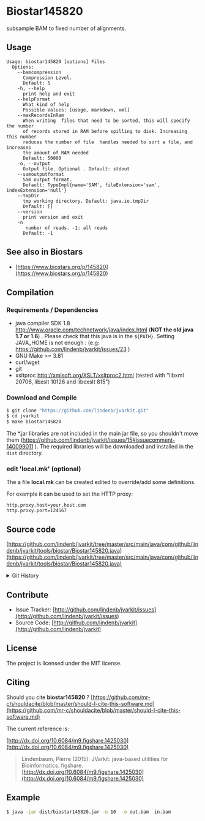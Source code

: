 # Biostar145820

subsample BAM to fixed number of alignments.


## Usage

```
Usage: biostar145820 [options] Files
  Options:
    --bamcompression
      Compression Level.
      Default: 5
    -h, --help
      print help and exit
    --helpFormat
      What kind of help
      Possible Values: [usage, markdown, xml]
    --maxRecordsInRam
      When writing  files that need to be sorted, this will specify the number 
      of records stored in RAM before spilling to disk. Increasing this number 
      reduces the number of file  handles needed to sort a file, and increases 
      the amount of RAM needed
      Default: 50000
    -o, --output
      Output file. Optional . Default: stdout
    --samoutputformat
      Sam output format.
      Default: TypeImpl{name='SAM', fileExtension='sam', indexExtension='null'}
    --tmpDir
      tmp working directory. Default: java.io.tmpDir
      Default: []
    --version
      print version and exit
    -n
       number of reads. -1: all reads
      Default: -1

```


## See also in Biostars

 * [https://www.biostars.org/p/145820](https://www.biostars.org/p/145820)


## Compilation

### Requirements / Dependencies

* java compiler SDK 1.8 http://www.oracle.com/technetwork/java/index.html (**NOT the old java 1.7 or 1.6**) . Please check that this java is in the `${PATH}`. Setting JAVA_HOME is not enough : (e.g: https://github.com/lindenb/jvarkit/issues/23 )
* GNU Make >= 3.81
* curl/wget
* git
* xsltproc http://xmlsoft.org/XSLT/xsltproc2.html (tested with "libxml 20706, libxslt 10126 and libexslt 815")


### Download and Compile

```bash
$ git clone "https://github.com/lindenb/jvarkit.git"
$ cd jvarkit
$ make biostar145820
```

The *.jar libraries are not included in the main jar file, so you shouldn't move them (https://github.com/lindenb/jvarkit/issues/15#issuecomment-140099011 ).
The required libraries will be downloaded and installed in the `dist` directory.

### edit 'local.mk' (optional)

The a file **local.mk** can be created edited to override/add some definitions.

For example it can be used to set the HTTP proxy:

```
http.proxy.host=your.host.com
http.proxy.port=124567
```
## Source code 

[https://github.com/lindenb/jvarkit/tree/master/src/main/java/com/github/lindenb/jvarkit/tools/biostar/Biostar145820.java](https://github.com/lindenb/jvarkit/tree/master/src/main/java/com/github/lindenb/jvarkit/tools/biostar/Biostar145820.java)


<details>
<summary>Git History</summary>

```
Wed Jun 14 17:01:36 2017 +0200 ; fast genotype gvcf ; https://github.com/lindenb/jvarkit/commit/d77e93940ad9a7f8144527332067b663b55a10f6
Wed May 24 17:27:28 2017 +0200 ; lowres bam2raster & fix doc ; https://github.com/lindenb/jvarkit/commit/6edcfd661827927b541e7267195c762e916482a0
Thu May 11 16:20:27 2017 +0200 ; move to jcommander ; https://github.com/lindenb/jvarkit/commit/15b6fabdbdd7ce0d1e20ca51e1c1a9db8574a59e
Thu Apr 20 17:17:22 2017 +0200 ; continue transition jcommander ; https://github.com/lindenb/jvarkit/commit/fcf5def101925bea9ddd001d8260cf65aa52d6a0
Thu Apr 6 18:34:56 2017 +0200 ; moving to jcommander ; https://github.com/lindenb/jvarkit/commit/883b4ba4b693661663694256f16b137e371147fa
Fri Jul 17 12:26:30 2015 +0200 ; all sample in shuffle ; https://github.com/lindenb/jvarkit/commit/fae29109c7b3e24a7dc9329d7d4eea06ee95a0f7
Tue Jun 9 18:34:58 2015 +0200 ; biostar 145820 ; https://github.com/lindenb/jvarkit/commit/d31e94729837485c0eeaa8bf00300fee7dd25b88
```

</details>

## Contribute

- Issue Tracker: [http://github.com/lindenb/jvarkit/issues](http://github.com/lindenb/jvarkit/issues)
- Source Code: [http://github.com/lindenb/jvarkit](http://github.com/lindenb/jvarkit)

## License

The project is licensed under the MIT license.

## Citing

Should you cite **biostar145820** ? [https://github.com/mr-c/shouldacite/blob/master/should-I-cite-this-software.md](https://github.com/mr-c/shouldacite/blob/master/should-I-cite-this-software.md)

The current reference is:

[http://dx.doi.org/10.6084/m9.figshare.1425030](http://dx.doi.org/10.6084/m9.figshare.1425030)

> Lindenbaum, Pierre (2015): JVarkit: java-based utilities for Bioinformatics. figshare.
> [http://dx.doi.org/10.6084/m9.figshare.1425030](http://dx.doi.org/10.6084/m9.figshare.1425030)


## Example

```bash
$ java -jar dist/biostar145820.jar -n 10  -o out.bam  in.bam 

```

